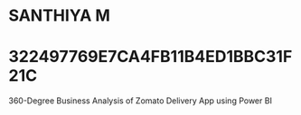 # SANTHIYA M
# 322497769E7CA4FB11B4ED1BBC31F21C
360-Degree Business Analysis of Zomato Delivery App using Power BI

